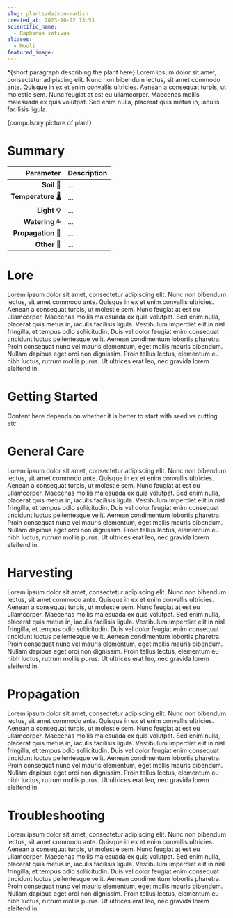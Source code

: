 ```yaml
---
slug: plants/daikon-radish
created_at: 2023-10-22 13:53
scientific_name:
  - Raphanus sativus
aliases:
  - Mooli
featured_image:
---
```

*{short paragraph describing the plant here}
Lorem ipsum dolor sit amet, consectetur adipiscing elit. Nunc non bibendum lectus, sit amet commodo ante. Quisque in ex et enim convallis ultricies. Aenean a consequat turpis, ut molestie sem. Nunc feugiat at est eu ullamcorper. Maecenas mollis malesuada ex quis volutpat. Sed enim nulla, placerat quis metus in, iaculis facilisis ligula.

{compulsory picture of plant}

# Summary

| Parameter | Description |
| --------: | ----------- |
| **Soil 💩**      | ...         |
| **Temperature 🌡️**      | ...         |
| **Light 💡**      | ...         |
| **Watering 💦**      | ...         |
| **Propagation 👯**      | ...         |
| **Other 🤔**      | ...         |

# Lore
Lorem ipsum dolor sit amet, consectetur adipiscing elit. Nunc non bibendum lectus, sit amet commodo ante. Quisque in ex et enim convallis ultricies. Aenean a consequat turpis, ut molestie sem. Nunc feugiat at est eu ullamcorper. Maecenas mollis malesuada ex quis volutpat. Sed enim nulla, placerat quis metus in, iaculis facilisis ligula. Vestibulum imperdiet elit in nisl fringilla, et tempus odio sollicitudin. Duis vel dolor feugiat enim consequat tincidunt luctus pellentesque velit. Aenean condimentum lobortis pharetra. Proin consequat nunc vel mauris elementum, eget mollis mauris bibendum. Nullam dapibus eget orci non dignissim. Proin tellus lectus, elementum eu nibh luctus, rutrum mollis purus. Ut ultrices erat leo, nec gravida lorem eleifend in.

# Getting Started
Content here depends on whether it is better to start with seed vs cutting etc.

# General Care
Lorem ipsum dolor sit amet, consectetur adipiscing elit. Nunc non bibendum lectus, sit amet commodo ante. Quisque in ex et enim convallis ultricies. Aenean a consequat turpis, ut molestie sem. Nunc feugiat at est eu ullamcorper. Maecenas mollis malesuada ex quis volutpat. Sed enim nulla, placerat quis metus in, iaculis facilisis ligula. Vestibulum imperdiet elit in nisl fringilla, et tempus odio sollicitudin. Duis vel dolor feugiat enim consequat tincidunt luctus pellentesque velit. Aenean condimentum lobortis pharetra. Proin consequat nunc vel mauris elementum, eget mollis mauris bibendum. Nullam dapibus eget orci non dignissim. Proin tellus lectus, elementum eu nibh luctus, rutrum mollis purus. Ut ultrices erat leo, nec gravida lorem eleifend in.

# Harvesting
Lorem ipsum dolor sit amet, consectetur adipiscing elit. Nunc non bibendum lectus, sit amet commodo ante. Quisque in ex et enim convallis ultricies. Aenean a consequat turpis, ut molestie sem. Nunc feugiat at est eu ullamcorper. Maecenas mollis malesuada ex quis volutpat. Sed enim nulla, placerat quis metus in, iaculis facilisis ligula. Vestibulum imperdiet elit in nisl fringilla, et tempus odio sollicitudin. Duis vel dolor feugiat enim consequat tincidunt luctus pellentesque velit. Aenean condimentum lobortis pharetra. Proin consequat nunc vel mauris elementum, eget mollis mauris bibendum. Nullam dapibus eget orci non dignissim. Proin tellus lectus, elementum eu nibh luctus, rutrum mollis purus. Ut ultrices erat leo, nec gravida lorem eleifend in.

# Propagation
Lorem ipsum dolor sit amet, consectetur adipiscing elit. Nunc non bibendum lectus, sit amet commodo ante. Quisque in ex et enim convallis ultricies. Aenean a consequat turpis, ut molestie sem. Nunc feugiat at est eu ullamcorper. Maecenas mollis malesuada ex quis volutpat. Sed enim nulla, placerat quis metus in, iaculis facilisis ligula. Vestibulum imperdiet elit in nisl fringilla, et tempus odio sollicitudin. Duis vel dolor feugiat enim consequat tincidunt luctus pellentesque velit. Aenean condimentum lobortis pharetra. Proin consequat nunc vel mauris elementum, eget mollis mauris bibendum. Nullam dapibus eget orci non dignissim. Proin tellus lectus, elementum eu nibh luctus, rutrum mollis purus. Ut ultrices erat leo, nec gravida lorem eleifend in.

# Troubleshooting
Lorem ipsum dolor sit amet, consectetur adipiscing elit. Nunc non bibendum lectus, sit amet commodo ante. Quisque in ex et enim convallis ultricies. Aenean a consequat turpis, ut molestie sem. Nunc feugiat at est eu ullamcorper. Maecenas mollis malesuada ex quis volutpat. Sed enim nulla, placerat quis metus in, iaculis facilisis ligula. Vestibulum imperdiet elit in nisl fringilla, et tempus odio sollicitudin. Duis vel dolor feugiat enim consequat tincidunt luctus pellentesque velit. Aenean condimentum lobortis pharetra. Proin consequat nunc vel mauris elementum, eget mollis mauris bibendum. Nullam dapibus eget orci non dignissim. Proin tellus lectus, elementum eu nibh luctus, rutrum mollis purus. Ut ultrices erat leo, nec gravida lorem eleifend in.